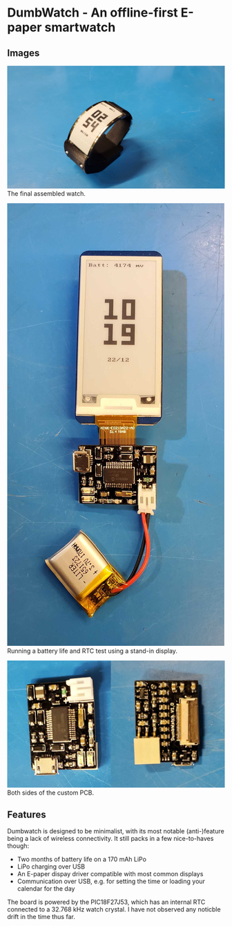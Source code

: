 # DumbWatch - An offline-first E-paper smartwatch

## Images

![Assembly](images/assembly.jpg)
The final assembled watch.

![Battery Test](images/battery_test.jpg)
Running a battery life and RTC test using a stand-in display.

![PCB](images/pcb.jpg)
Both sides of the custom PCB.

## Features

Dumbwatch is designed to be minimalist, with its most notable (anti-)feature being a lack of wireless connectivity. It still packs in a few nice-to-haves though:

- Two months of battery life on a 170 mAh LiPo
- LiPo charging over USB
- An E-paper dispay driver compatible with most common displays
- Communication over USB, e.g. for setting the time or loading your calendar for the day

The board is powered by the PIC18F27J53, which has an internal RTC connected to a 32.768 kHz watch crystal. I have not observed any noticble drift in the time thus far.

